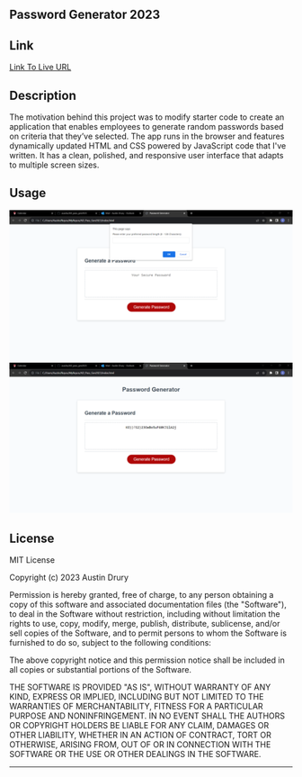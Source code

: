 ## Password Generator 2023

## Link
[Link To Live URL](https://ausdru.github.io/AD_PassGenerator23/)

## Description
The motivation behind this project was to modify starter code to create an application that enables employees to generate random passwords based on criteria that they’ve selected. The app runs in the browser and features dynamically updated HTML and CSS powered by JavaScript code that I've written. It has a clean, polished, and responsive user interface that adapts to multiple screen sizes.

## Usage
![Screenshot1](./assets/ss1.png)
![Screenshot1](./assets/ss2.png)

## License

MIT License

Copyright (c) 2023 Austin Drury

Permission is hereby granted, free of charge, to any person obtaining a copy
of this software and associated documentation files (the "Software"), to deal
in the Software without restriction, including without limitation the rights
to use, copy, modify, merge, publish, distribute, sublicense, and/or sell
copies of the Software, and to permit persons to whom the Software is
furnished to do so, subject to the following conditions:

The above copyright notice and this permission notice shall be included in all
copies or substantial portions of the Software.

THE SOFTWARE IS PROVIDED "AS IS", WITHOUT WARRANTY OF ANY KIND, EXPRESS OR
IMPLIED, INCLUDING BUT NOT LIMITED TO THE WARRANTIES OF MERCHANTABILITY,
FITNESS FOR A PARTICULAR PURPOSE AND NONINFRINGEMENT. IN NO EVENT SHALL THE
AUTHORS OR COPYRIGHT HOLDERS BE LIABLE FOR ANY CLAIM, DAMAGES OR OTHER
LIABILITY, WHETHER IN AN ACTION OF CONTRACT, TORT OR OTHERWISE, ARISING FROM,
OUT OF OR IN CONNECTION WITH THE SOFTWARE OR THE USE OR OTHER DEALINGS IN THE
SOFTWARE.

-----------------------------------------------------------------